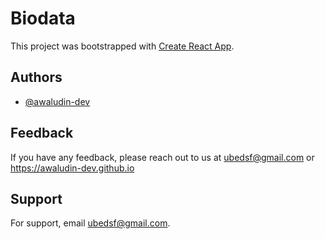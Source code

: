 # Biodata

This project was bootstrapped with [Create React App](https://github.com/facebook/create-react-app).


## Authors

- [@awaludin-dev](https://www.github.com/awaludin-dev)


## Feedback

If you have any feedback, please reach out to us at ubedsf@gmail.com or https://awaludin-dev.github.io
## Support

For support, email ubedsf@gmail.com.
